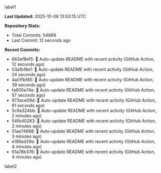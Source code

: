 
label1 
<!-- ACTIVITY_START -->
**Last Updated:** 2025-10-08 13:53:15 UTC

**Repository Stats:**
- Total Commits: 54669
- Last Commit: 12 seconds ago

**Recent Commits:**
- 663ef8ef5: 🤖 Auto-update README with recent activity (GitHub Action, 12 seconds ago)
- 03a1b18e1: 🤖 Auto-update README with recent activity (GitHub Action, 24 seconds ago)
- 4a01fbf85: 🤖 Auto-update README with recent activity (GitHub Action, 39 seconds ago)
- fa800e74e: 🤖 Auto-update README with recent activity (GitHub Action, 57 seconds ago)
- 973ace09d: 🤖 Auto-update README with recent activity (GitHub Action, 81 seconds ago)
- 5c9a324bb: 🤖 Auto-update README with recent activity (GitHub Action, 2 minutes ago)
- 54fb40283: 🤖 Auto-update README with recent activity (GitHub Action, 2 minutes ago)
- 51ae74888: 🤖 Auto-update README with recent activity (GitHub Action, 3 minutes ago)
- e189ad29e: 🤖 Auto-update README with recent activity (GitHub Action, 4 minutes ago)
- 61a78b376: 🤖 Auto-update README with recent activity (GitHub Action, 4 minutes ago)
<!-- ACTIVITY_END -->

label2
